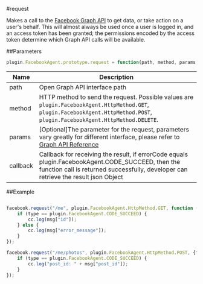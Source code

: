 #request

Makes a call to the [Facebook Graph API](https://developers.facebook.com/docs/reference/api/) to get data, or take action on a user's behalf. This will almost always be used once a user is logged in, and an access token has been granted; the permissions encoded by the access token determine which Graph API calls will be available.

##Parameters

```javascript
plugin.FacebookAgent.prototype.request = function(path, method, params, callback){}
```

|Name|Description|
|----|-----------|
|path|Open Graph API interface path|
|method|HTTP method to send the request. Possible values are `plugin.FacebookAgent.HttpMethod.GET`, `plugin.FacebookAgent.HttpMethod.POST`, `plugin.FacebookAgent.HttpMethod.DELETE`.|
|params|[Optional]The parameter for the request, parameters vary greatly for different interface, please refer to [Graph API Reference](https://developers.facebook.com/docs/graph-api/reference/)|
|callback|Callback for receiving the result, if errorCode equals plugin.FacebookAgent.CODE_SUCCEED, then the function call is returned successfully, developer can retrieve the result json Object|

##Example

```javascript

facebook.request("/me", plugin.FacebookAgent.HttpMethod.GET, function (type, msg) {
    if (type == plugin.FacebookAgent.CODE_SUCCEED) {
        cc.log(msg["id"]);
    } else {
        cc.log(msg["error_message"]);
    }
});

facebook.request("/me/photos", plugin.FacebookAgent.HttpMethod.POST, {"url": "http://files.cocos2d-x.org/images/orgsite/logo.png"}, function (type, msg) {
    if (type == plugin.FacebookAgent.CODE_SUCCEED) {
        cc.log("post_id: " + msg["post_id"]);
    }
});

```
